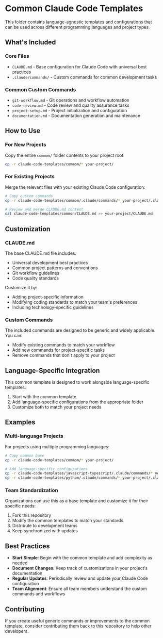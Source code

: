 # Common Claude Code Templates

This folder contains language-agnostic templates and configurations that can be used across different programming languages and project types.

## What's Included

### Core Files
- `CLAUDE.md` - Base configuration for Claude Code with universal best practices
- `.claude/commands/` - Custom commands for common development tasks

### Common Custom Commands
- `git-workflow.md` - Git operations and workflow automation
- `code-review.md` - Code review and quality assurance tasks
- `project-setup.md` - Project initialization and configuration
- `documentation.md` - Documentation generation and maintenance

## How to Use

### For New Projects
Copy the entire `common/` folder contents to your project root:

```bash
cp -r claude-code-templates/common/* your-project/
```

### For Existing Projects
Merge the relevant files with your existing Claude Code configuration:

```bash
# Copy custom commands
cp -r claude-code-templates/common/.claude/commands/* your-project/.claude/commands/

# Review and merge CLAUDE.md content
cat claude-code-templates/common/CLAUDE.md >> your-project/CLAUDE.md
```

## Customization

### CLAUDE.md
The base CLAUDE.md file includes:
- Universal development best practices
- Common project patterns and conventions
- Git workflow guidelines
- Code quality standards

Customize it by:
- Adding project-specific information
- Modifying coding standards to match your team's preferences
- Including technology-specific guidelines

### Custom Commands
The included commands are designed to be generic and widely applicable. You can:
- Modify existing commands to match your workflow
- Add new commands for project-specific tasks
- Remove commands that don't apply to your project

## Language-Specific Integration

This common template is designed to work alongside language-specific templates:

1. Start with the common template
2. Add language-specific configurations from the appropriate folder
3. Customize both to match your project needs

## Examples

### Multi-language Projects
For projects using multiple programming languages:

```bash
# Copy common base
cp -r claude-code-templates/common/* your-project/

# Add language-specific configurations
cp -r claude-code-templates/javascript-typescript/.claude/commands/* your-project/.claude/commands/
cp -r claude-code-templates/python/.claude/commands/* your-project/.claude/commands/
```

### Team Standardization
Organizations can use this as a base template and customize it for their specific needs:

1. Fork this repository
2. Modify the common templates to match your standards
3. Distribute to development teams
4. Keep synchronized with updates

## Best Practices

- **Start Simple**: Begin with the common template and add complexity as needed
- **Document Changes**: Keep track of customizations in your project's documentation
- **Regular Updates**: Periodically review and update your Claude Code configuration
- **Team Alignment**: Ensure all team members understand the custom commands and workflows

## Contributing

If you create useful generic commands or improvements to the common template, consider contributing them back to this repository to help other developers.
